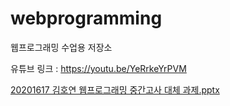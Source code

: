 # webprogramming
웹프로그래밍 수업용 저장소

유튜브 링크 : https://youtu.be/YeRrkeYrPVM

[20201617 김호연 웹프로그래밍 중간고사 대체 과제.pptx](https://github.com/rlaghdus/webprogramming/files/11593943/20201617.pptx)

